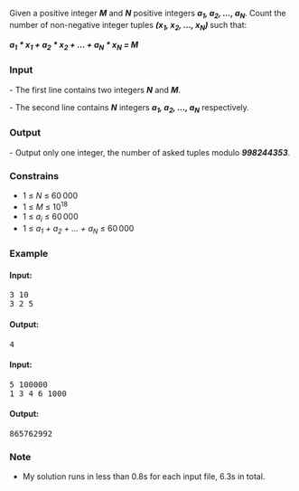 <p>Given a positive integer <em><strong>M</strong></em> and <em><strong>N</strong></em> positive integers <em><strong>a<sub>1</sub>, a<sub>2</sub>, ..., a<sub>N</sub></strong></em>. Count the number of non-negative integer tuples <strong><em>(x<sub>1</sub>, x<sub>2</sub>, ..., x<sub>N</sub>)&nbsp;</em></strong>such that:</p>
<p><em><strong>a<sub>1</sub> * x<sub>1</sub> + a<sub>2</sub>&nbsp;* x<sub>2</sub> + ... + a<sub>N</sub> * x<sub>N</sub> = M</strong></em></p>
<h3>Input</h3>
<p>- The first line contains two integers <em><strong>N</strong></em> and <em><strong>M</strong></em>.</p>
<p>- The second line contains <em><strong>N</strong></em> integers <em><strong>a<sub>1</sub>, a<sub>2</sub>, ..., a<sub>N</sub></strong></em> respectively.</p>
<h3>Output</h3>
<p>- Output only one integer, the number of asked tuples modulo&nbsp;<em><strong>998244353</strong></em>.</p>
<h3>Constrains</h3>
<ul>
<li>1 ≤ <em>N</em> ≤ 60 000</li>
<li>1 ≤ <em>M</em> ≤ 10<sup>18</sup></li>
<li>1 ≤ <em>a<sub>i</sub></em> ≤ 60 000</li>
<li> 1 ≤ <em>a<sub>1</sub> + a<sub>2</sub> + ... + a<sub>N</sub></em> ≤ 60 000</li>
</ul>
<h3>Example</h3>
<h4>Input:</h4>
<pre>3 10
3 2 5</pre>
<h4>Output:</h4>
<pre>4</pre>
<h4>Input:</h4>
<pre>5 100000
1 3 4 6 1000</pre>
<h4>Output:</h4>
<pre>865762992</pre>
<h3>Note</h3>
<ul>
<li>My solution runs in less than 0.8s for each input file, 6.3s in total.</li>
</ul>